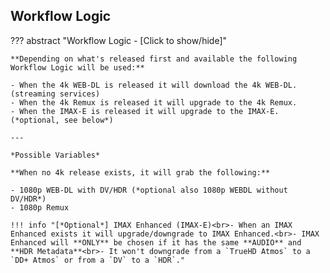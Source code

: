 ## Workflow Logic

??? abstract "Workflow Logic - [Click to show/hide]"

    **Depending on what's released first and available the following Workflow Logic will be used:**

    - When the 4k WEB-DL is released it will download the 4k WEB-DL. (streaming services)
    - When the 4k Remux is released it will upgrade to the 4k Remux.
    - When the IMAX-E is released it will upgrade to the IMAX-E. (*optional, see below*)

    ---

    *Possible Variables*

    **When no 4k release exists, it will grab the following:**

    - 1080p WEB-DL with DV/HDR (*optional also 1080p WEBDL without DV/HDR*)
    - 1080p Remux

    !!! info "[*Optional*] IMAX Enhanced (IMAX-E)<br>- When an IMAX Enhanced exists it will upgrade/downgrade to IMAX Enhanced.<br>- IMAX Enhanced will **ONLY** be chosen if it has the same **AUDIO** and **HDR Metadata**<br>- It won't downgrade from a `TrueHD Atmos` to a `DD+ Atmos` or from a `DV` to a `HDR`."
